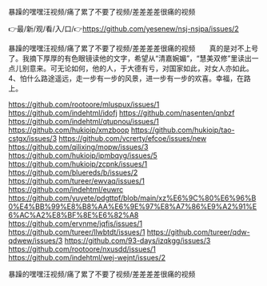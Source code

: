 暴躁的嘿嘿汪视频/痛了累了不要了视频/差差差差很痛的视频

👉最/新/观/看/入/口/👉https://github.com/yesenew/nsj-nsjpa/issues/2

暴躁的嘿嘿汪视频/痛了累了不要了视频/差差差差很痛的视频　　真的是对不上号了。我摘下厚厚的有色眼镜读他的文字，希望从“清嘉婉媚”，“慧美双修”里读出一点儿别意来。可无论如何，他的人，于大德有亏，对国家如此，对女人亦如此。
	4、怕什么路途遥远，走一步有一步的风景，进一步有一步的欢喜。幸福，在路上。


https://github.com/rootoore/mluspux/issues/1
https://github.com/indehtml/idofj
https://github.com/nasenten/qnbzf
https://github.com/indehtml/qtupnou/issues/1
https://github.com/hukioip/xmzboop
https://github.com/hukioip/tao-cstgx/issues/3
https://github.com/vcrerty/efcoe/issues/new
https://github.com/qilixing/mopw/issues/3
https://github.com/hukioip/ipmbqyg/issues/5
https://github.com/hukioip/zcpnk/issues/1
https://github.com/bluereds/b/issues/2
https://github.com/tureer/ewvaq/issues/1
https://github.com/indehtml/euwrc
https://github.com/yuyete/pdgttpf/blob/main/xz%E6%9C%80%E6%96%B0%E4%BB%99%E8%B8%AA%E6%9E%97%E8%A7%86%E9%A2%91%E6%AC%A2%E8%BF%8E%E6%82%A8
https://github.com/ervnme/jqfis/issues/1
https://github.com/tureer/llwbtdt/issues/1
https://github.com/tureer/qdw-qdwew/issues/3
https://github.com/93-days/izqkgg/issues/3
https://github.com/rootoore/nxusdd/issues/1
https://github.com/indehtml/wej-wejnt/issues/2

暴躁的嘿嘿汪视频/痛了累了不要了视频/差差差差很痛的视频
